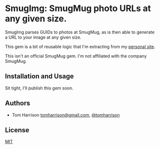 # SmugImg: SmugMug photo URLs at any given size.

SmugImg parses GUIDs to photos at SmugMug, as is then able to generate a URL to your image at any given size.

This gem is a bit of reusable logic that I'm extracting from my [personal site](http://www.thetomharrison.com).

This isn't an official SmugMug gem. I'm not affiliated with the company SmugMug.

## Installation and Usage

Sit tight, I'll publish this gem soon.

## Authors

- Tom Harrison <tomharrison@gmail.com>, [@tomharrison](https://twitter.com/tomharrison)

## License

[MIT](LICENSE)
